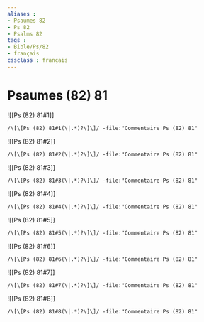 ```yaml
---
aliases : 
- Psaumes 82
- Ps 82
- Psalms 82
tags : 
- Bible/Ps/82
- français
cssclass : français
---
```


# Psaumes (82) 81

![[Ps (82) 81#1]]

```query
/\[\[Ps (82) 81#1(\|.*)?\]\]/ -file:"Commentaire Ps (82) 81"
```

![[Ps (82) 81#2]]

```query
/\[\[Ps (82) 81#2(\|.*)?\]\]/ -file:"Commentaire Ps (82) 81"
```

![[Ps (82) 81#3]]

```query
/\[\[Ps (82) 81#3(\|.*)?\]\]/ -file:"Commentaire Ps (82) 81"
```

![[Ps (82) 81#4]]

```query
/\[\[Ps (82) 81#4(\|.*)?\]\]/ -file:"Commentaire Ps (82) 81"
```

![[Ps (82) 81#5]]

```query
/\[\[Ps (82) 81#5(\|.*)?\]\]/ -file:"Commentaire Ps (82) 81"
```

![[Ps (82) 81#6]]

```query
/\[\[Ps (82) 81#6(\|.*)?\]\]/ -file:"Commentaire Ps (82) 81"
```

![[Ps (82) 81#7]]

```query
/\[\[Ps (82) 81#7(\|.*)?\]\]/ -file:"Commentaire Ps (82) 81"
```

![[Ps (82) 81#8]]

```query
/\[\[Ps (82) 81#8(\|.*)?\]\]/ -file:"Commentaire Ps (82) 81"
```

